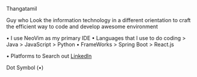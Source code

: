 Thangatamil

Guy who Look the information technology in a different orientation to craft the efficient way to code and develop awesome environment

• I use NeoVim as my primary IDE
• Languages that I use to do coding 
      > Java
      > JavaScript
      > Python
• FrameWorks
      > Spring Boot
      > React.js

• Platforms to Search out
[LinkedIn](https://www.linkedin.com/in/thangatamil-a-794a632a3/)



          
Dot Symbol (•)
